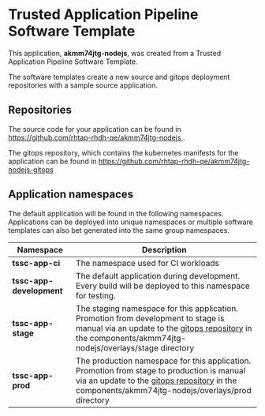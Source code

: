 # Trusted Application Pipeline Software Template

This application, **akmm74jtg-nodejs**, was created from a Trusted Application Pipeline Software Template.

The software templates create a new source and gitops deployment repositories with a sample source application. 

## Repositories

The source code for your application can be found in [https://github.com/rhtap-rhdh-qe/akmm74jtg-nodejs ](https://github.com/rhtap-rhdh-qe/akmm74jtg-nodejs ).
 
The gitops repository, which contains the kubernetes manifests for the application can be found in 
[https://github.com/rhtap-rhdh-qe/akmm74jtg-nodejs-gitops ](https://github.com/rhtap-rhdh-qe/akmm74jtg-nodejs-gitops ) 

## Application namespaces 

The default application will be found in the following namespaces. Applications can be deployed into unique namespaces or multiple software templates can also bet generated into the same group namespaces.  

|  Namespace   |  Description   |  
| -------- | -------- |
| **tssc-app-ci** | The namespace used for CI workloads |
| **tssc-app-development** | The default application during development. Every build will be deployed to this namespace for testing. |
| **tssc-app-stage** | The staging namespace for this application. Promotion from development to stage is manual via an update to the [gitops repository](https://github.com/rhtap-rhdh-qe/akmm74jtg-nodejs-gitops ) in the components/akmm74jtg-nodejs/overlays/stage directory |
| **tssc-app-prod** | The production namespace for this application. Promotion from stage to production is manual via an update to the [gitops repository](https://github.com/rhtap-rhdh-qe/akmm74jtg-nodejs-gitops ) in the components/akmm74jtg-nodejs/overlays/prod directory |